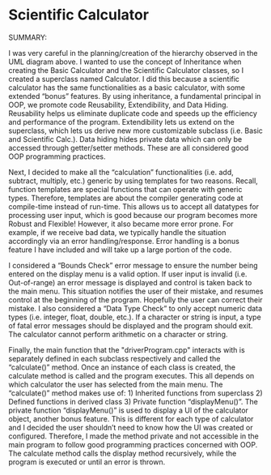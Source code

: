 # Scientific Calculator

SUMMARY:

  I was very careful in the planning/creation of the hierarchy observed in the UML diagram above. I wanted to use the concept of Inheritance when creating the Basic Calculator and the Scientific Calculator classes, so I created a superclass named Calculator. I did this because a scientific calculator has the same functionalities as a basic calculator, with some extended “bonus” features. By using inheritance, a fundamental principal in OOP, we promote code Reusability, Extendibility, and Data Hiding. Reusability helps us eliminate duplicate code and speeds up the efficiency and performance of the program. Extendibility lets us extend on the superclass, which lets us derive new more customizable subclass (i.e. Basic and Scientific Calc.). Data hiding hides private data which can only be accessed through getter/setter methods. These are all considered good OOP programming practices.

  Next, I decided to make all the “calculation” functionalities (i.e. add, subtract, multiply, etc.) generic by using templates for two reasons. Recall, function templates are special functions that can operate with generic types. Therefore, templates are about the compiler generating code at compile-time instead of run-time. This allows us to accept all datatypes for processing user input, which is good because our program becomes more Robust and Flexible! However, it also became more error prone. For example, if we receive bad data, we typically handle the situation accordingly via an error handling/response. Error handling is a bonus feature I have included and will take up a large portion of the code.

  I considered a “Bounds Check” error message to ensure the number being entered on the display menu is a valid option. If user input is invalid (i.e. Out-of-range) an error message is displayed and control is taken back to the main menu. This situation notifies the user of their mistake, and resumes control at the beginning of the program. Hopefully the user can correct their mistake. I also considered a “Data Type Check” to only accept numeric data types (i.e. integer, float, double, etc.). If a character or string is input, a type of fatal error messages should be displayed and the program should exit. The calculator cannot perform arithmetic on a character or string.

  Finally, the main function that the "driverProgram.cpp" interacts with is separately defined in each subclass respectively and called the “calculate()” method. Once an instance of each class is created, the calculate method is called and the program executes. This all depends on which calculator the user has selected from the main menu. The “calculate()” method makes use of: 1) Inherited functions from superclass 2) Defined functions in derived class 3) Private function “displayMenu()”. The private function “displayMenu()” is used to display a UI of the calculator object, another bonus feature. This is different for each type of calculator and I decided the user shouldn’t need to know how the UI was created or configured. Therefore, I made the method private and not accessible in the main program to follow good programming practices concerned with OOP. The calculate method calls the display method recursively, while the program is executed or until an error is thrown.

